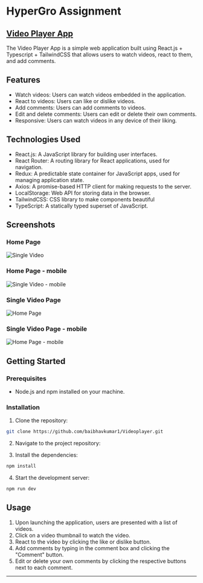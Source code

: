 # HyperGro Assignment

## [Video Player App](https://videoplayer-gray.vercel.app)

The Video Player App is a simple web application built using React.js + Typescript + TailwindCSS that allows users to watch videos, react to them, and add comments.

## Features

- Watch videos: Users can watch videos embedded in the application.
- React to videos: Users can like or dislike videos.
- Add comments: Users can add comments to videos.
- Edit and delete comments: Users can edit or delete their own comments.
- Responsive: Users can watch videos in any device of their liking.

## Technologies Used

- React.js: A JavaScript library for building user interfaces.
- React Router: A routing library for React applications, used for navigation.
- Redux: A predictable state container for JavaScript apps, used for managing application state.
- Axios: A promise-based HTTP client for making requests to the server.
- LocalStorage: Web API for storing data in the browser.
- TailwindCSS: CSS library to make components beautiful
- TypeScript: A statically typed superset of JavaScript.  

## Screenshots

### Home Page
![Single Video](https://github.com/baibhavKumar1/Videoplayer/assets/109906215/2124aa35-7cae-480e-ad4f-cfa28da91002)



### Home Page - mobile
![Single Video - mobile](https://github.com/baibhavKumar1/Videoplayer/assets/109906215/8e22e074-e9de-41e3-8751-49ed04d8d5f5)



### Single Video Page
![Home Page](https://github.com/baibhavKumar1/Videoplayer/assets/109906215/9a017f71-aa6e-4e93-8b0c-67673f1144a9)



### Single Video Page - mobile
![Home Page - mobile](https://github.com/baibhavKumar1/Videoplayer/assets/109906215/c878b788-7dd3-431c-ac68-947f9f83d964)


## Getting Started

### Prerequisites

- Node.js and npm installed on your machine.

### Installation

1. Clone the repository:

```bash
git clone https://github.com/baibhavkumar1/Videoplayer.git
```
2. Navigate to the project repository:

3. Install the dependencies:

```bash
npm install
```

4. Start the development server:

```bash
npm run dev
```

## Usage
1. Upon launching the application, users are presented with a list of videos.
2. Click on a video thumbnail to watch the video.
3. React to the video by clicking the like or dislike button.
4. Add comments by typing in the comment box and clicking the "Comment" button.
5. Edit or delete your own comments by clicking the respective buttons next to each comment.

---


